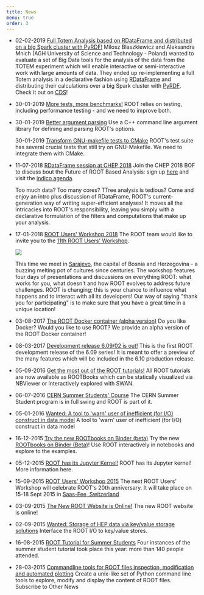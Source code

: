 ```yaml
---
title: News
menu: true
order: 3
---
```


- 02-02-2019 [Full Totem Analysis based on RDataFrame and distributed on a big Spark cluster with PyRDF!](https://root.cern.ch/full-totem-analysis-based-rdataframe-and-distributed-big-spark-cluster-pyrdf)
  Milosz Blaszkiewicz and Aleksandra Mnich (AGH University of Science and Technology - Poland)
  wanted to evaluate a set of Big Data tools for the analysis of the data from the TOTEM
  experiment which will enable interactive or semi-interactive work with large amounts of data.
  They ended up re-implementing a full Totem analysis in a declarative fashion using
  [RDataFrame](https://root.cern/doc/master/classROOT_1_1RDataFrame.html) and distributing
  their calculations over a big Spark cluster with [PyRDF](https://github.com/shravan97/PyRDF).
  Check it out on [CDS](https://cds.cern.ch/record/2655457)!

- 30-01-2019 [More tests, more benchmarks!](https://root.cern.ch/more-tests-more-benchmarks)
  ROOT relies on testing, including performance testing - and we need to improve both.

- 30-01-2019 [Better argument parsing](https://root.cern.ch/better-argument-parsing)
  Use a C++ command line argument library for defining and parsing ROOT's options.

  30-01-2019 [Transform GNU-makefile tests to CMake](https://root.cern.ch/transform-gnu-makefile-tests-cmake)
  ROOT's test suite has several crucial tests that still try on GNU-Makefile.
  We need to integrate them with CMake.

- 11-07-2018 [RDataFrame session at CHEP 2018](https://root.cern.ch/rdataframe-session-chep-2018-0)
  Join the CHEP 2018 BOF to discuss bout the Future of ROOT Based Analysis: sign
  up [here](https://doodle.com/poll/28e2wrrq2tga3wcn) and visit the
  [indico agenda](https://indico.cern.ch/event/743070/).

  Too much data? Too many cores? TTree analysis is tedious? Come and enjoy an intro
  plus discussion of RDataFrame, ROOT's current-generation way of writing super-efficient
  analyses! It moves all the intricacies into ROOT's responsibility, leaving you
  simply with a declarative formulation of the filters and computations that make
  up your analysis.

- 17-01-2018 [ROOT Users' Workshop 2018](https://root.cern.ch/root-users-workshop-2018)
  The ROOT team would like to invite you to the [11th ROOT Users' Workshop](https://cern.ch/root2018).

  <img src="{{'/assets/img/Festina_Lente_Bridge_jpg-cut-2-scaled_0.jpeg' | relative_url}}">

  This time we meet in [Sarajevo](http://visitsarajevo.ba/?lang=en), the capital
  of Bosnia and Herzegovina - a buzzing
  melting pot of cultures since centuries. The workshop features four days of
  presentations and discussions on everything ROOT: what works for you, what
  doesn't and how ROOT evolves to address future challenges. ROOT is changing;
  this is your chance to influence what happens and to interact with all its
  developers! Our way of saying "thank you for participating" is to make sure that
  you have a great time in a unique location!

- 03-08-2017 [The ROOT Docker container (alpha version)](https://root.cern.ch/root-docker-container-alpha-version)
  Do you like Docker? Would you like to use ROOT? We provide an alpha version of the ROOT Docker container!

- 08-03-2017 [Development release 6.09/02 is out!](https://root.cern.ch/development-release-60902-out)
  This is the first ROOT development release of the 6.09 series! It is meant to
  offer a preview of the many features which will be included in the 6.10 production release.

- 05-09-2016 [Get the most out of the ROOT tutorials!](https://root.cern.ch/get-most-out-root-tutorials)
  All ROOT tutorials are now available as ROOTBooks which can be statically visualized
  via NBViewer or interactively explored with SWAN.

- 06-07-2016 [CERN Summer Students' Course](https://root.cern.ch/cern-summer-students-course)
  The CERN Summer Student program is in full swing and ROOT is part of it.

- 05-01-2016 [Wanted: A tool to 'warn' user of inefficient (for I/O) construct in data model](https://root.cern.ch/wanted-tool-warn-user-inefficient-io-construct-data-model)
  A tool to 'warn' user of inefficient (for I/O) construct in data model

- 16-12-2015 [Try the new ROOTbooks on Binder (beta)](https://root.cern.ch/try-new-rootbooks-binder-beta-0)
  Try the new [ROOTbooks on Binder (Beta)](http://mybinder.org/repo/cernphsft/rootbinder)!
  Use ROOT interactively in notebooks and explore to the examples.

- 05-12-2015 [ROOT has its Jupyter Kernel!](https://root.cern.ch/root-has-its-jupyter-kernel)
  ROOT has its Jupyter kernel! More information here.

- 15-09-2015 [ROOT Users' Workshop 2015](https://root.cern.ch/root-users-workshop-2015)
  The next ROOT Users' Workshop will celebrate ROOT's 20th anniversary. It will
  take place on 15-18 Sept 2015 in [Saas-Fee, Switzerland](http://www.saas-fee.ch/en/aktivitaeten-sommer)

- 03-09-2015 [The New ROOT Website is Online!](https://root.cern.ch/new-root-website-online)
  The new ROOT website is online!

- 02-09-2015 [Wanted: Storage of HEP data via key/value storage solutions](https://root.cern.ch/wanted-storage-hep-data-keyvalue-storage-solutions)
  Interface the ROOT I/O to key/value stores.

- 16-08-2015 [ROOT Tutorial for Summer Students](https://root.cern.ch/root-tutorial-summer-students)
  Four instances of the summer student tutorial took place this year: more than 140 people attended.

- 28-03-2015 [Commandline tools for ROOT files inspection, modification and automated plotting](https://root.cern.ch/commandline-tools-root-files-inspection-modification-and-automated-plotting)
  Create a unix-like set of Python command line tools to explore, modify and display the content of ROOT files.
  Subscribe to Other News